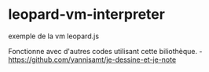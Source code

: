 # leopard-vm-interpreter
exemple de la vm leopard.js

Fonctionne avec d'autres codes utilisant cette biliothèque.
-https://github.com/yannisamt/je-dessine-et-je-note
